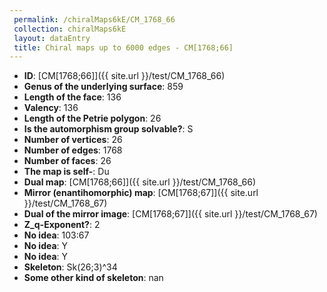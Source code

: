 ```yaml
--- 
 permalink: /chiralMaps6kE/CM_1768_66 
 collection: chiralMaps6kE
 layout: dataEntry
 title: Chiral maps up to 6000 edges - CM[1768;66]
---
```


- **ID**: [CM[1768;66]]({{ site.url }}/test/CM_1768_66)
- **Genus of the underlying surface**: 859
- **Length of the face**: 136
- **Valency**: 136
- **Length of the Petrie polygon**: 26
- **Is the automorphism group solvable?**: S
- **Number of vertices**: 26
- **Number of edges**: 1768
- **Number of faces**: 26
- **The map is self-**: Du
- **Dual map**: [CM[1768;66]]({{ site.url }}/test/CM_1768_66)
- **Mirror (enantihomorphic) map**: [CM[1768;67]]({{ site.url }}/test/CM_1768_67)
- **Dual of the mirror image**: [CM[1768;67]]({{ site.url }}/test/CM_1768_67)
- **Z_q-Exponent?**: 2
- **No idea**:  103:67
- **No idea**: Y
- **No idea**: Y
- **Skeleton**: Sk(26;3)^34
- **Some other kind of skeleton**: nan
